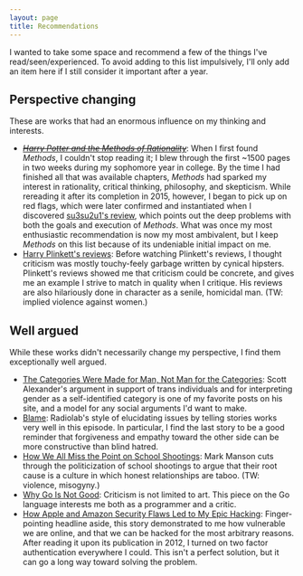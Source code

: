 ```yaml
---
layout: page
title: Recommendations
---
```


I wanted to take some space and recommend a few of the things I've
read/seen/experienced. To avoid adding to this list impulsively, I'll only add
an item here if I still consider it important after a year.

## Perspective changing

These are works that had an enormous influence on my thinking and interests.

* ~~[_Harry Potter and the Methods of Rationality_][methods]~~: When I first
  found _Methods_, I couldn't stop reading it; I blew through the first ~1500
  pages in two weeks during my sophomore year in college. By the time I had
  finished all that was available chapters, _Methods_ had sparked my interest in
  rationality, critical thinking, philosophy, and skepticism. While rereading it
  after its completion in 2015, however, I began to pick up on red flags, which
  were later confirmed and instantiated when I discovered [su3su2u1's
  review][su3su2u1_methods_review], which points out the deep problems with both
  the goals and execution of _Methods_. What was once my most enthusiastic
  recommendation is now my most ambivalent, but I keep _Methods_ on this list
  because of its undeniable initial impact on me.
* [Harry Plinkett's reviews][youtube_plinkett_playlist]: Before watching
  Plinkett's reviews, I thought criticism was mostly touchy-feely garbage
  written by cynical hipsters. Plinkett's reviews showed me that criticism could
  be concrete, and gives me an example I strive to match in quality when I
  critique. His reviews are also hilariously done in character as a senile,
  homicidal man. (TW: implied violence against women.)

## Well argued

While these works didn't necessarily change my perspective, I find them
exceptionally well argued.

* [The Categories Were Made for Man, Not Man for the Categories][ssc_trans]:
  Scott Alexander's argument in support of trans individuals and for
  interpreting gender as a self-identified category is one of my favorite posts
  on his site, and a model for any social arguments I'd want to make.
* [Blame][radiolab_blame]: Radiolab's style of elucidating issues by telling
  stories works very well in this episode. In particular, I find the last story
  to be a good reminder that forgiveness and empathy toward the other side can
  be more constructive than blind hatred.
* [How We All Miss the Point on School Shootings][mark_manson_school_shootings]:
  Mark Manson cuts through the politicization of school shootings to argue that
  their root cause is a culture in which honest relationships are taboo. (TW:
  violence, misogyny.)
* [Why Go Is Not Good][why_go_is_not_good]: Criticism is not limited to art.
  This piece on the Go language interests me both as a programmer and a critic.
* [How Apple and Amazon Security Flaws Led to My Epic
  Hacking][wired_mat_honan_hacking]: Finger-pointing headline aside, this story
  demonstrated to me how vulnerable we are online, and that we can be hacked for
  the most arbitrary reasons. After reading it upon its publication in 2012, I
  turned on two factor authentication everywhere I could. This isn't a perfect
  solution, but it can go a long way toward solving the problem.

[methods]: hpmor.com
[youtube_plinkett_playlist]: https://www.youtube.com/watch?v=FxKtZmQgxrI&list=PLWXQdJ1_d0vSgPFQEaxS9lYDIGwxM6p2B
[su3su2u1_methods_review]: http://su3su2u1.tumblr.com/tagged/Hariezer-Yudotter/chrono
[ssc_trans]: http://slatestarcodex.com/2014/11/21/the-categories-were-made-for-man-not-man-for-the-categories/
[radiolab_blame]: http://www.radiolab.org/story/317421-blame/
[mark_manson_school_shootings]: http://markmanson.net/school-shootings
[why_go_is_not_good]: http://yager.io/programming/go.html
[wired_mat_honan_hacking]: http://www.wired.com/2012/08/apple-amazon-mat-honan-hacking/
